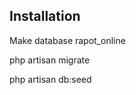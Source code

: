 ## Installation

<p>Make database rapot_online</p>
<p>php artisan migrate</p>
<p>php artisan db:seed</p>